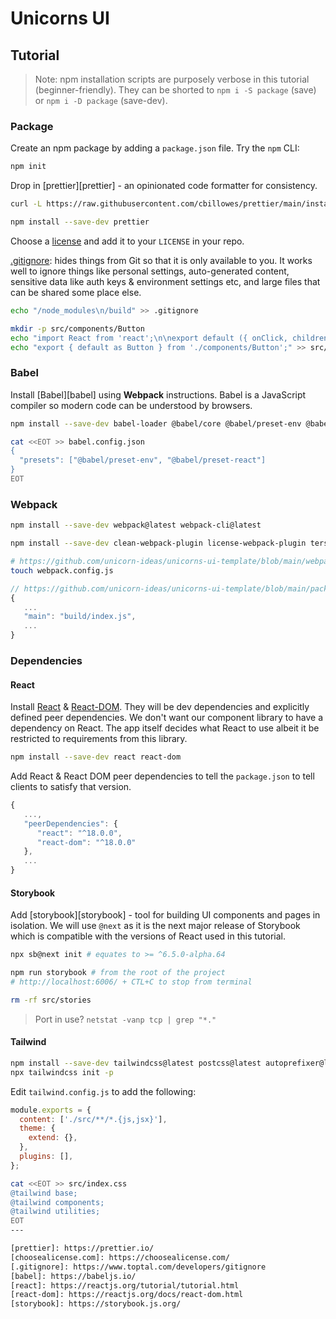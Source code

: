 # Unicorns UI

## Tutorial

> Note: npm installation scripts are purposely verbose in this tutorial (beginner-friendly).
> They can be shorted to `npm i -S package` (save) or `npm i -D package` (save-dev).

### Package

Create an npm package by adding a `package.json` file. Try the `npm` CLI:

```bash
npm init
```

Drop in [prettier][prettier] - an opinionated code formatter for consistency.

```bash
curl -L https://raw.githubusercontent.com/cbillowes/prettier/main/install.sh | bash
```

```bash
npm install --save-dev prettier
```

Choose a [license](choosealicense.com) and add it to your `LICENSE` in your repo.

[.gitignore](.gitignore): hides things from Git so that it is only available to you.
It works well to ignore things like personal settings, auto-generated content,
sensitive data like auth keys & environment settings etc, and large files that can be shared some place else.

```bash
echo "/node_modules\n/build" >> .gitignore
```

```bash
mkdir -p src/components/Button
echo "import React from 'react';\n\nexport default ({ onClick, children }) => <button onClick={onClick}>{children}</button>" >> src/components/Button/index.js
echo "export { default as Button } from './components/Button';" >> src/index.js
```

### Babel

Install [Babel][babel] using **Webpack** instructions.
Babel is a JavaScript compiler so modern code can be understood by browsers.

```bash
npm install --save-dev babel-loader @babel/core @babel/preset-env @babel/preset-react
```

```bash
cat <<EOT >> babel.config.json
{
  "presets": ["@babel/preset-env", "@babel/preset-react"]
}
EOT
```

### Webpack

```bash
npm install --save-dev webpack@latest webpack-cli@latest
```

```bash
npm install --save-dev clean-webpack-plugin license-webpack-plugin terser-webpack-plugin mini-css-extract-plugin
```

```bash
# https://github.com/unicorn-ideas/unicorns-ui-template/blob/main/webpack.config.js
touch webpack.config.js
```

```javascript
// https://github.com/unicorn-ideas/unicorns-ui-template/blob/main/package.json
{
   ...
   "main": "build/index.js",
   ...
}
```

### Dependencies

#### React

Install [React](react) & [React-DOM](react-dom). They will be dev dependencies and explicitly defined peer dependencies.
We don't want our component library to have a dependency on React.
The app itself decides what React to use albeit it be restricted to requirements from this library.

```bash
npm install --save-dev react react-dom
```

Add React & React DOM peer dependencies to tell the `package.json` to tell clients to satisfy that version.

```javascript
{
   ...,
   "peerDependencies": {
      "react": "^18.0.0",
      "react-dom": "^18.0.0"
   },
   ...
}
```

#### Storybook

Add [storybook][storybook] - tool for building UI components and pages in isolation.
We will use `@next` as it is the next major release of Storybook which is compatible with the versions of React used in this tutorial.

```bash
npx sb@next init # equates to >= ^6.5.0-alpha.64
```

```bash
npm run storybook # from the root of the project
# http://localhost:6006/ + CTL+C to stop from terminal
```

```bash
rm -rf src/stories
```

> Port in use? `netstat -vanp tcp | grep "*."`

#### Tailwind

```bash
npm install --save-dev tailwindcss@latest postcss@latest autoprefixer@latest postcss-loader@latest
npx tailwindcss init -p
```

Edit `tailwind.config.js` to add the following:

```javascript
module.exports = {
  content: ['./src/**/*.{js,jsx}'],
  theme: {
    extend: {},
  },
  plugins: [],
};
```

```bash
cat <<EOT >> src/index.css
@tailwind base;
@tailwind components;
@tailwind utilities;
EOT
---

[prettier]: https://prettier.io/
[choosealicense.com]: https://choosealicense.com/
[.gitignore]: https://www.toptal.com/developers/gitignore
[babel]: https://babeljs.io/
[react]: https://reactjs.org/tutorial/tutorial.html
[react-dom]: https://reactjs.org/docs/react-dom.html
[storybook]: https://storybook.js.org/
```
